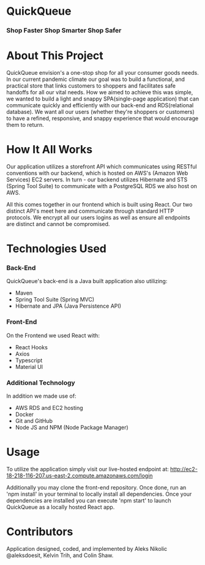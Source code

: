 # QuickQueue

### Shop Faster Shop Smarter Shop Safer ###

# About This Project

QuickQueue envision's a one-stop shop for all your consumer goods needs. In our current pandemic climate our goal was to build a functional, and practical store that links customers to shoppers and facilitates safe handoffs for all our vital needs. How we aimed to achieve this was simple, we wanted to build a light and snappy SPA(single-page application) that can communicate quickly and efficiently with our back-end and RDS(relational database). We want all our users (whether they're shoppers or customers) to have a refined, responsive, and snappy experience that would encourage them to return.

# How It All Works

Our application utilizes a storefront API which communicates using RESTful conventions with our backend, which is hosted on AWS's (Amazon Web Services) EC2 servers. In turn - our backend utilizes Hibernate and STS (Spring Tool Suite) to communicate with a PostgreSQL RDS we also host on AWS.

All this comes together in our frontend which is built using React. Our two distinct API's meet here and communicate through standard HTTP protocols. We encrypt all our users logins as well as ensure all endpoints are distinct and cannot be compromised. 

# Technologies Used

 ### Back-End ###
 QuickQueue's back-end is a Java built application also utilizing:
  - Maven
  - Spring Tool Suite (Spring MVC)
  - Hibernate and JPA (Java Persistence API)
  
 ### Front-End ###
 On the Frontend we used React with:
  - React Hooks
  - Axios
  - Typescript
  - Material UI
  
 ### Additional Technology
 In addition we made use of:
  - AWS RDS and EC2 hosting
  - Docker
  - Git and GitHub
  - Node JS and NPM (Node Package Manager)

# Usage

To utilize the application simply visit our live-hosted endpoint at: http://ec2-18-218-116-207.us-east-2.compute.amazonaws.com/login

Additionally you may clone the front-end repository. Once done, run an 'npm install' in your terminal to locally install all dependencies. Once your dependencies are installed you can execute 'npm start' to launch QuickQueue as a locally hosted React app.

# Contributors

Application designed, coded, and implemented by Aleks Nikolic @aleksdoesit, Kelvin Trih, and Colin Shaw.


